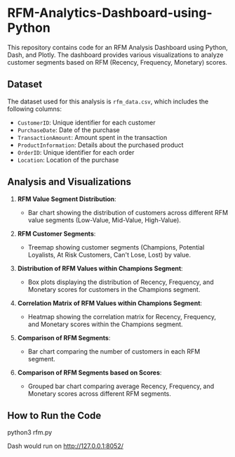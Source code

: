 # RFM-Analytics-Dashboard-using-Python


This repository contains code for an RFM Analysis Dashboard using Python, Dash, and Plotly. The dashboard provides various visualizations to analyze customer segments based on RFM (Recency, Frequency, Monetary) scores.

## Dataset

The dataset used for this analysis is `rfm_data.csv`, which includes the following columns:

- `CustomerID`: Unique identifier for each customer
- `PurchaseDate`: Date of the purchase
- `TransactionAmount`: Amount spent in the transaction
- `ProductInformation`: Details about the purchased product
- `OrderID`: Unique identifier for each order
- `Location`: Location of the purchase


## Analysis and Visualizations

1. **RFM Value Segment Distribution**:
   - Bar chart showing the distribution of customers across different RFM value segments (Low-Value, Mid-Value, High-Value).

2. **RFM Customer Segments**:
   - Treemap showing customer segments (Champions, Potential Loyalists, At Risk Customers, Can't Lose, Lost) by value.

3. **Distribution of RFM Values within Champions Segment**:
   - Box plots displaying the distribution of Recency, Frequency, and Monetary scores for customers in the Champions segment.

4. **Correlation Matrix of RFM Values within Champions Segment**:
   - Heatmap showing the correlation matrix for Recency, Frequency, and Monetary scores within the Champions segment.

5. **Comparison of RFM Segments**:
   - Bar chart comparing the number of customers in each RFM segment.

6. **Comparison of RFM Segments based on Scores**:
   - Grouped bar chart comparing average Recency, Frequency, and Monetary scores across different RFM segments.

## How to Run the Code

python3 rfm.py

Dash would run on http://127.0.0.1:8052/